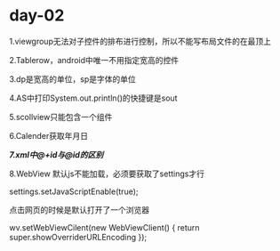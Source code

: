 # day-02

1.viewgroup无法对子控件的排布进行控制，所以不能写布局文件的在最顶上

2.Tablerow，android中唯一不用指定宽高的控件

3.dp是宽高的单位，sp是字体的单位

4.AS中打印System.out.println()的快捷键是sout

5.scollview只能包含一个组件

6.Calender获取年月日

***7.xml中@+id与@id的区别***

8.WebView 默认js不能加载，必须要获取了settings才行

settings.setJavaScriptEnable(true);

点击网页的时候是默认打开了一个浏览器

wv.setWebViewCilent(new WebViewClient() {
  return super.showOverriderURLEncoding
});
